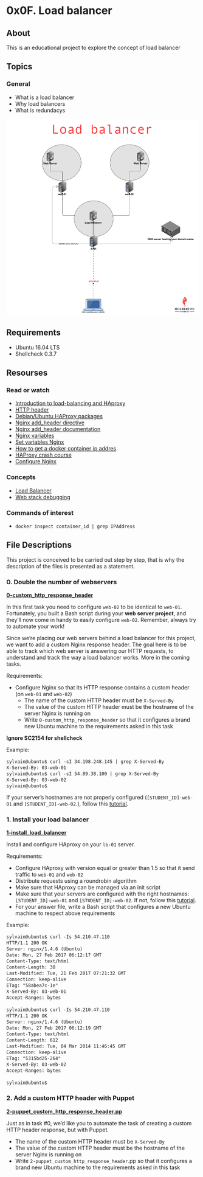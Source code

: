 # 0x0F. Load balancer

## About

This is an educational project to explore the concept of load balancer

## Topics

### General

-  What is a load balancer
-  Why load balancers
-  What is redundacys

![alt Load_balancer](images/load_balancer.png)

## Requirements

-  Ubuntu 16.04 LTS
-  Shellcheck 0.3.7

## Resourses

### Read or watch

-  [Introduction to load-balancing and HAproxy](https://www.digitalocean.com/community/tutorials/an-introduction-to-haproxy-and-load-balancing-concepts)
-  [HTTP header](https://www.techopedia.com/definition/27178/http-header)
-  [Debian/Ubuntu HAProxy packages](https://haproxy.debian.net/)
-  [Nginx add_header directive](https://blog.confirm.ch/adding-and-removing-nginx-response-headers/)
-  [Nginx add_header documentation](http://nginx.org/en/docs/http/ngx_http_headers_module.html#add_header)
-  [Nginx variables](http://nginx.org/en/docs/varindex.html)
-  [Set variables Nginx](https://www.javatpoint.com/nginx-variables)
-  [How to get a docker container ip addres](https://www.freecodecamp.org/news/how-to-get-a-docker-container-ip-address-explained-with-examples/)
-  [HAProxy crash course](https://www.youtube.com/watch?v=qYnA2DFEELw)
-  [Configure Nginx](https://www.linode.com/docs/guides/how-to-configure-nginx/)

### Concepts

-  [Load Balancer](https://intranet.hbtn.io/concepts/46)
-  [Web stack debugging](https://intranet.hbtn.io/concepts/68)

### Commands of interest

-  `docker inspect container_id | grep IPAddress`

## File Descriptions

This project is conceived to be carried out step by step, that is why the description of the files is presented as a statement.

### 0. Double the number of webservers

**[0-custom_http_response_header](0-custom_http_response_header)**

In this first task you need to configure `web-02` to be identical to `web-01`. Fortunately, you built a Bash script during your **web server project**, and they’ll now come in handy to easily configure `web-02`. Remember, always try to automate your work!

Since we’re placing our web servers behind a load balancer for this project, we want to add a custom Nginx response header. The goal here is to be able to track which web server is answering our HTTP requests, to understand and track the way a load balancer works. More in the coming tasks.

Requirements:

-  Configure Nginx so that its HTTP response contains a custom header (on `web-01` and `web-02`)
   -  The name of the custom HTTP header must be `X-Served-By`
   -  The value of the custom HTTP header must be the hostname of the server Nginx is running on
   -  Write `0-custom_http_response_header` so that it configures a brand new Ubuntu machine to the requirements asked in this task

**Ignore SC2154 for shellcheck**

Example:

```
sylvain@ubuntu$ curl -sI 34.198.248.145 | grep X-Served-By
X-Served-By: 03-web-01
sylvain@ubuntu$ curl -sI 54.89.38.100 | grep X-Served-By
X-Served-By: 03-web-02
sylvain@ubuntu$
```

If your server’s hostnames are not properly configured (`[STUDENT_ID]-web-01` and `[STUDENT_ID]-web-02`.), follow this [tutorial](https://aws.amazon.com/es/premiumsupport/knowledge-center/linux-static-hostname/).

### 1. Install your load balancer

**[1-install_load_balancer](1-install_load_balancer)**

Install and configure HAproxy on your `lb-01` server.

Requirements:

-  Configure HAproxy with version equal or greater than 1.5 so that it send traffic to `web-01` and `web-02`
-  Distribute requests using a roundrobin algorithm
-  Make sure that HAproxy can be managed via an init script
-  Make sure that your servers are configured with the right hostnames: `[STUDENT_ID]-web-01` and `[STUDENT_ID]-web-02`. If not, follow this [tutorial](https://aws.amazon.com/es/premiumsupport/knowledge-center/linux-static-hostname/).
-  For your answer file, write a Bash script that configures a new Ubuntu machine to respect above requirements

Example:

```
sylvain@ubuntu$ curl -Is 54.210.47.110
HTTP/1.1 200 OK
Server: nginx/1.4.6 (Ubuntu)
Date: Mon, 27 Feb 2017 06:12:17 GMT
Content-Type: text/html
Content-Length: 30
Last-Modified: Tue, 21 Feb 2017 07:21:32 GMT
Connection: keep-alive
ETag: "58abea7c-1e"
X-Served-By: 03-web-01
Accept-Ranges: bytes

sylvain@ubuntu$ curl -Is 54.210.47.110
HTTP/1.1 200 OK
Server: nginx/1.4.6 (Ubuntu)
Date: Mon, 27 Feb 2017 06:12:19 GMT
Content-Type: text/html
Content-Length: 612
Last-Modified: Tue, 04 Mar 2014 11:46:45 GMT
Connection: keep-alive
ETag: "5315bd25-264"
X-Served-By: 03-web-02
Accept-Ranges: bytes

sylvain@ubuntu$
```

### 2. Add a custom HTTP header with Puppet

**[2-puppet_custom_http_response_header.pp](2-puppet_custom_http_response_header.pp)**

Just as in task #0, we’d like you to automate the task of creating a custom HTTP header response, but with Puppet.

-  The name of the custom HTTP header must be `X-Served-By`
-  The value of the custom HTTP header must be the hostname of the server Nginx is running on
-  Write `2-puppet_custom_http_response_header`.pp so that it configures a brand new Ubuntu machine to the requirements asked in this task
